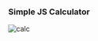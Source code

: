### Simple JS Calculator
![calc](https://github.com/cwcarden/simple-js-calculator/assets/11731509/b42070ec-8031-4e53-864a-13387b38d4a4)
